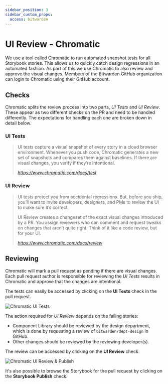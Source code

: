 ```yaml
---
sidebar_position: 3
sidebar_custom_props:
  access: bitwarden
---
```


# UI Review - Chromatic

We use a tool called [Chromatic][chromatic] to run automated snapshot tests for all Storybook
stories. This allows us to quickly catch design regressions in an automated fashion. As part of this
we use Chromatic to also review and approve the visual changes. Members of the Bitwarden GitHub
organization can login to Chromatic using their GitHub account.

## Checks

Chromatic splits the review process into two parts, _UI Tests_ and _UI Review_. These appear as two
different checks on the PR and need to be handled differently. The expectations for handling each
one are broken down in detail below.

### UI Tests

> UI tests capture a visual snapshot of every story in a cloud browser environment. Whenever you
> push code, Chromatic generates a new set of snapshots and compares them against baselines. If
> there are visual changes, you verify if they’re intentional.
>
> <cite>https://www.chromatic.com/docs/test</cite>

### UI Review

> UI tests protect you from accidental regressions. But, before you ship, you’ll want to invite
> developers, designers, and PMs to review the UI to make sure it’s correct.
>
> UI Review creates a changeset of the exact visual changes introduced by a PR. You assign reviewers
> who can comment and request tweaks on changes that aren’t quite right. Think of it like a code
> review, but for your UI.
>
> <cite>https://www.chromatic.com/docs/review </cite>

## Reviewing

Chromatic will mark a pull request as pending if there are visual changes. Each pull request author
is responsible for reviewing the _UI Tests_ results in Chromatic and approve that the changes are
intentional.

The tests can easily be accessed by clicking on the **UI Tests** check in the pull request.

![Chromatic UI Tests](ui-tests.png)

The action required for _UI Review_ depends on the failing stories:

- Component Library should be reviewed by the design department, which is done by requesting a
  review of `bitwarden/dept-design` in GitHub.
- Other changes should be reviewed by the reviewing developer(s).

The review can be accessed by clicking on the **UI Review** check.

![Chromatic UI Review & Publish](publish-review.png)

It's also possible to browse the Storybook for the pull request by clicking on the **Storybook
Publish** check.

[chromatic]: https://www.chromatic.com/

